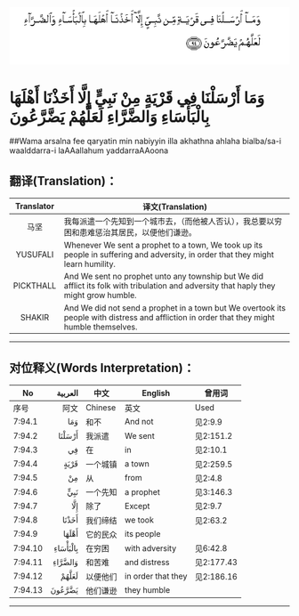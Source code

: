 ![007:094](images/007_094.gif)

# وَمَا أَرْسَلْنَا فِي قَرْيَةٍ مِنْ نَبِيٍّ إِلَّا أَخَذْنَا أَهْلَهَا بِالْبَأْسَاءِ وَالضَّرَّاءِ لَعَلَّهُمْ يَضَّرَّعُونَ 

##Wama arsalna fee qaryatin min nabiyyin illa akhathna ahlaha bialba/sa-i waalddarra-i laAAallahum yaddarraAAoona 

## 翻译(Translation)：

| Translator | 译文(Translation)                                            |
| :--------: | ------------------------------------------------------------ |
|    马坚    | 我每派遣一个先知到一个城市去，（而他被人否认），我总要以穷困和患难惩治其居民，以便他们谦逊。 |
|  YUSUFALI  | Whenever We sent a prophet to a town, We took up its people in suffering and adversity, in order that they might learn humility. |
| PICKTHALL  | And We sent no prophet unto any township but We did afflict its folk with tribulation and adversity that haply they might grow humble. |
|   SHAKIR   | And We did not send a prophet in a town but We overtook its people with distress and affliction in order that they might humble themselves. |

---

## 对位释义(Words Interpretation)：

| No   | العربية | 中文    | English | 曾用词 |
| ---- | ------: | ------- | ------- | ------ |
| 序号 |    阿文 | Chinese | 英文    | Used   |
| 7:94.1  | وَمَا      | 和不     | And not            | 见2:9.9    |
| 7:94.2  | أَرْسَلْنَا   | 我派遣   | We sent            | 见2:151.2  |
| 7:94.3  | فِي       | 在       | in                 | 见2:10.1   |
| 7:94.4  | قَرْيَةٍ     | 一个城镇 | a town             | 见2:259.5  |
| 7:94.5  | مِنْ       | 从       | from               | 见2:4.8    |
| 7:94.6  | نَبِيٍّ      | 一个先知 | a prophet          | 见3:146.3  |
| 7:94.7  | إِلَّا      | 除了     | Except             | 见2:9.7    |
| 7:94.8  | أَخَذْنَا    | 我们缔结 | we took            | 见2:63.2   |
| 7:94.9  | أَهْلَهَا    | 它的民众 | its people         |            |
| 7:94.10 | بِالْبَأْسَاءِ | 在穷困   | with adversity     | 见6:42.8   |
| 7:94.11 | وَالضَّرَّاءِ  | 和苦难   | and distress       | 见2:177.43 |
| 7:94.12 | لَعَلَّهُمْ    | 以便他们 | in order that they | 见2:186.16 |
| 7:94.13 | يَضَّرَّعُونَ   | 他们谦逊 | they humble        |            |

---